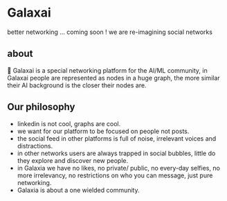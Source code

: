 # Galaxai 

better networking ... coming soon !
we are re-imagining social networks

## about
🌌 Galaxai is a special networking platform for the AI/ML community, in Galaxai people are represented as nodes in a huge graph, the more similar their AI background is the closer their nodes are.

## Our philosophy

- linkedin is not cool, graphs are cool.
- we want for our platform to be focused on people not posts.
- the social feed in other platforms is full of noise, irrelevant voices and distractions.
- in other networks users are always trapped in social bubbles, little do they explore and discover new people.
- in Galaxia we have no likes, no private/ public, no every-day selfies, no more irrelevancy, no restrictions on who you can message, just pure networking.
- Galaxia is about a one wielded community.
